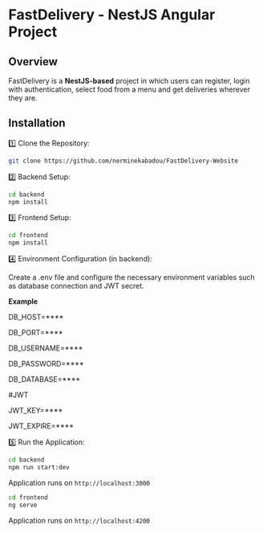 # FastDelivery - NestJS Angular Project

## Overview
FastDelivery is a **NestJS-based** project in which users can register, login with authentication, select food from a menu and get deliveries wherever they are.

## Installation

1️⃣ Clone the Repository:
```bash
git clone https://github.com/nerminekabadou/FastDelivery-Website
```

2️⃣ Backend Setup:
```bash
cd backend
npm install
```

3️⃣ Frontend Setup:
```bash
cd frontend
npm install
```

4️⃣ Environment Configuration (in backend):

Create a .env file and configure the necessary environment variables such as database connection and JWT secret.

**Example**

DB_HOST=****

DB_PORT=****

DB_USERNAME=****

DB_PASSWORD=****

DB_DATABASE=****

#JWT

JWT_KEY=****

JWT_EXPIRE=****

5️⃣ Run the Application:
```bash
cd backend
npm run start:dev
```
Application runs on `http://localhost:3000`
```bash
cd frontend
ng serve
```
Application runs on `http://localhost:4200`